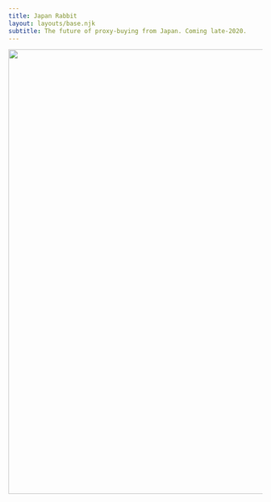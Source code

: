 ```yaml
---
title: Japan Rabbit
layout: layouts/base.njk
subtitle: The future of proxy-buying from Japan. Coming late-2020.
---
```


<img width=880 src="/images/jrhome.jpg"/>
